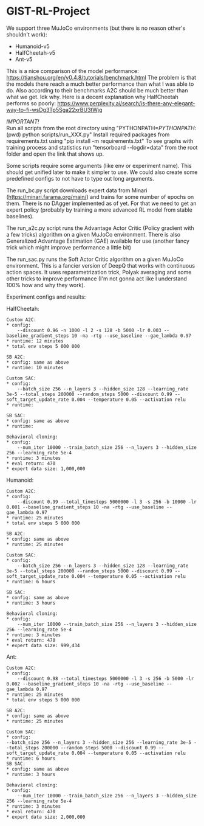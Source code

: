 # GIST-RL-Project

We support three MuJoCo environments (but there is no reason other's shouldn't work):
* Humanoid-v5
* HalfCheetah-v5
* Ant-v5

This is a nice comparison of the model performance: https://tianshou.org/en/v0.4.8/tutorials/benchmark.html
The problem is that the models there reach a much better performance than what I was able to do. Also according to their benchmarks A2C should be much better than what we get. Idk why.
Here is a decent explanation why HalfCheetah performs so poorly: https://www.perplexity.ai/search/is-there-any-elegant-way-to-fi-wsDg3Tp5Sga22xrBU3tWjg

*IMPORTANT!* <br>
Run all scripts from the root directory using "PYTHONPATH=$PYTHONPATH:$(pwd) python scripts/run_XXX.py"
Install required packages from requirements.txt using "pip install -m requirements.txt"
To see graphs with training process and statistics run "tensorboard --logdir=data" from the root folder and open the link that shows up.

Some scripts require some arguments (like env or experiment name). This should get unified later to make it simpler to use. We could also create some predefined configs to not have to type out long arguments.

The run_bc.py script downloads expert data from Minari (https://minari.farama.org/main/) and trains for some number of epochs on them. There is no DAgger implemented as of yet. For that we need to get an expert policy (probably by training a more advanced RL model from stable baselines).

The run_a2c.py script runs the Advantage Actor Critic (Policy gradient with a few tricks) algorithm on a given MuJoCo environment. There is also Generalized Advantage Estimation (GAE) available for use (another fancy trick which might improve performance a little bit)

The run_sac.py runs the Soft Actor Critic algorithm on a given MuJoCo environment. This is a fancier version of DeepQ that works with continuous action spaces. It uses reparametrization trick, Polyak averaging and some other tricks to improve performance (I'm not gonna act like I understand 100% how and why they work).

Experiment configs and results:

HalfCheetah:

    Custom A2C:
    * config:
        --discount 0.96 -n 1000 -l 2 -s 128 -b 5000 -lr 0.003 --baseline_gradient_steps 10 -na -rtg --use_baseline --gae_lambda 0.97
    * runtime: 12 minutes
    * total env steps 5 000 000

    SB A2C:
    * config: same as above
    * runtime: 10 minutes

    Custom SAC:
    * config:
        --batch_size 256 --n_layers 3 --hidden_size 128 --learning_rate 3e-5 --total_steps 200000 --random_steps 5000 --discount 0.99 --soft_target_update_rate 0.004 --temperature 0.05 --activation relu
    * runtime:

    SB SAC:
    * config: same as above
    * runtime: 

    Behavioral cloning:
    * config:
        --num_iter 10000 --train_batch_size 256 --n_layers 3 --hidden_size 256 --learning_rate 5e-4
    * runtime: 3 minutes
    * eval return: 470
    * expert data size: 1,000,000

Humanoid:

    Custom A2C:
    * config:
        --discount 0.99 --total_timesteps 5000000 -l 3 -s 256 -b 10000 -lr 0.001 --baseline_gradient_steps 10 -na -rtg --use_baseline --gae_lambda 0.97
    * runtime: 25 minutes
    * total env steps 5 000 000

    SB A2C:
    * config: same as above
    * runtime: 25 minutes

    Custom SAC:
    * config:
        --batch_size 256 --n_layers 3 --hidden_size 128 --learning_rate 3e-5 --total_steps 200000 --random_steps 5000 --discount 0.99 --soft_target_update_rate 0.004 --temperature 0.05 --activation relu
    * runtime: 6 hours

    SB SAC:
    * config: same as above
    * runtime: 3 hours

    Behavioral cloning:
    * config:
        --num_iter 10000 --train_batch_size 256 --n_layers 3 --hidden_size 256 --learning_rate 5e-4
    * runtime: 3 minutes
    * eval return: 470
    * expert data size: 999,434

Ant:

    Custom A2C:
    * config:
        --discount 0.98 --total_timesteps 5000000 -l 3 -s 256 -b 5000 -lr 0.002 --baseline_gradient_steps 10 -na -rtg --use_baseline --gae_lambda 0.97
    * runtime: 25 minutes
    * total env steps 5 000 000

    SB A2C:
    * config: same as above
    * runtime: 25 minutes

    Custom SAC:
    * config:
    --batch_size 256 --n_layers 3 --hidden_size 256 --learning_rate 3e-5 --total_steps 200000 --random_steps 5000 --discount 0.99 --soft_target_update_rate 0.004 --temperature 0.05 --activation relu
    * runtime: 6 hours
    SB SAC:
    * config: same as above
    * runtime: 3 hours

    Behavioral cloning:
    * config:
        --num_iter 10000 --train_batch_size 256 --n_layers 3 --hidden_size 256 --learning_rate 5e-4
    * runtime: 3 minutes
    * eval return: 470
    * expert data size: 2,000,000